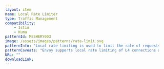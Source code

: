 ```yaml
---
layout: item
name: Local Rate Limiter
type: Traffic Management
compatibility:
    - Istio
    - Kuma
patternId: MESHERY003
image: /assets/images/patterns/rate-limit.svg
patternInfo: "Local rate limiting is used to limit the rate of requests per service instance. Local rate limiting can be used in conjunction with global rate limiting to reduce load on the global rate limiting service."
patternCaveats: "Envoy supports local rate limiting of L4 connections and HTTP requests. This allows you to apply rate limits at the instance level, in the proxy itself, without calling any other service."
URL: ""
downloadLink: 
---
```

    